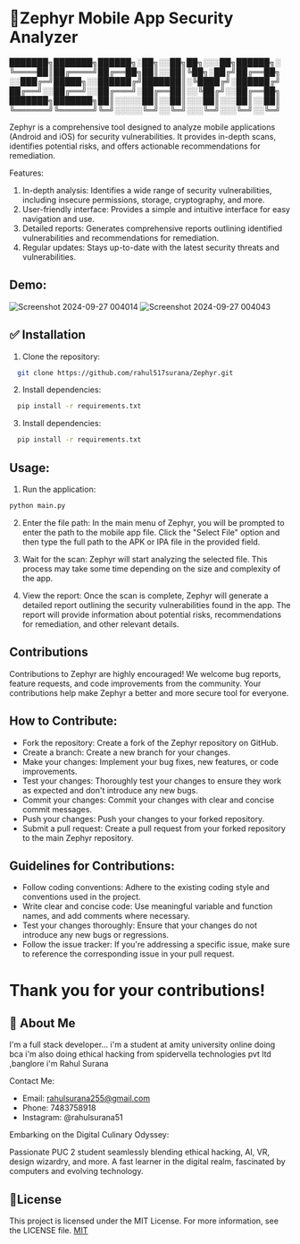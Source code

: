 
# 🎉Zephyr Mobile App Security Analyzer





███████╗███████╗██████╗░██╗░░██╗██╗░░░██╗██████╗░
╚════██║██╔════╝██╔══██╗██║░░██║╚██╗░██╔╝██╔══██╗
░░███╔═╝█████╗░░██████╔╝███████║░╚████╔╝░██████╔╝
██╔══╝░░██╔══╝░░██╔═══╝░██╔══██║░░╚██╔╝░░██╔══██╗
███████╗███████╗██║░░░░░██║░░██║░░░██║░░░██║░░██║
╚══════╝╚══════╝╚═╝░░░░░╚═╝░░╚═╝░░░╚═╝░░░╚═╝░░╚═╝


Zephyr is a comprehensive tool designed to analyze mobile applications (Android and iOS) for security vulnerabilities. It provides in-depth scans, identifies potential risks, and offers actionable recommendations for remediation.

Features:

1. In-depth analysis: Identifies a wide range of security vulnerabilities, including insecure permissions, storage, cryptography, and more.
2. User-friendly interface: Provides a simple and intuitive interface for easy navigation and use.
3. Detailed reports: Generates comprehensive reports outlining identified vulnerabilities and recommendations for remediation.
4. Regular updates: Stays up-to-date with the latest security threats and vulnerabilities.

## Demo:

![Screenshot 2024-09-27 004014](https://github.com/user-attachments/assets/dab2735b-21e5-47b9-9da6-58ab14b70356)
![Screenshot 2024-09-27 004043](https://github.com/user-attachments/assets/271d530d-ea47-4c2e-997f-1660b1111648)

## ✅ Installation

1. Clone the repository:

```bash
  git clone https://github.com/rahul517surana/Zephyr.git
```

2. Install dependencies:

```bash
  pip install -r requirements.txt
```

3. Install dependencies:

```bash
  pip install -r requirements.txt
```
## Usage:
1. Run the application:


```bash
python main.py
```
2. Enter the file path: In the main menu of Zephyr, you will be prompted to enter the path to the mobile app file. Click the "Select File" option and then type the full path to the APK or IPA file in the provided field.

3. Wait for the scan: Zephyr will start analyzing the selected file. This process may take some time depending on the size and complexity of the app.


4. View the report: Once the scan is complete, Zephyr will generate a detailed report outlining the security vulnerabilities found in the app. The report will provide information about potential risks, recommendations for remediation, and other relevant details.
## Contributions

Contributions to Zephyr are highly encouraged! We welcome bug reports, feature requests, and code improvements from the community. Your contributions help make Zephyr a better and more secure tool for everyone.

## How to Contribute:

* Fork the repository: Create a fork of the Zephyr repository on GitHub.
* Create a branch: Create a new branch for your changes.
* Make your changes: Implement your bug fixes, new features, or code improvements.
* Test your changes: Thoroughly test your changes to ensure they work as expected and don't introduce any new bugs.
* Commit your changes: Commit your changes with clear and concise commit messages.
* Push your changes: Push your changes to your forked repository.
* Submit a pull request: Create a pull request from your forked repository to the main Zephyr repository.  


## Guidelines for Contributions:

* Follow coding conventions: Adhere to the existing coding style and conventions used in the project.
* Write clear and concise code: Use meaningful variable and function names, and add comments where necessary.
* Test your changes thoroughly: Ensure that your changes do not introduce any new bugs or regressions.
* Follow the issue tracker: If you're addressing a specific issue, make sure to reference the corresponding issue in your pull request.
# Thank you for your contributions!


## 🚀 About Me
I'm a full stack developer...
i'm a student at amity university online doing bca
i'm also doing ethical hacking from spidervella technologies pvt ltd ,banglore
i'm Rahul Surana


Contact Me:

- Email: rahulsurana255@gmail.com
- Phone: 7483758918
- Instagram: @rahulsurana51

Embarking on the Digital Culinary Odyssey:

Passionate PUC 2 student seamlessly blending ethical hacking, AI, VR, design wizardry, and more. A fast learner in the digital realm, fascinated by computers and evolving technology.

## 📄License




This project is licensed under the MIT License. For more information, see the LICENSE file.
[MIT](https://choosealicense.com/licenses/mit/)
